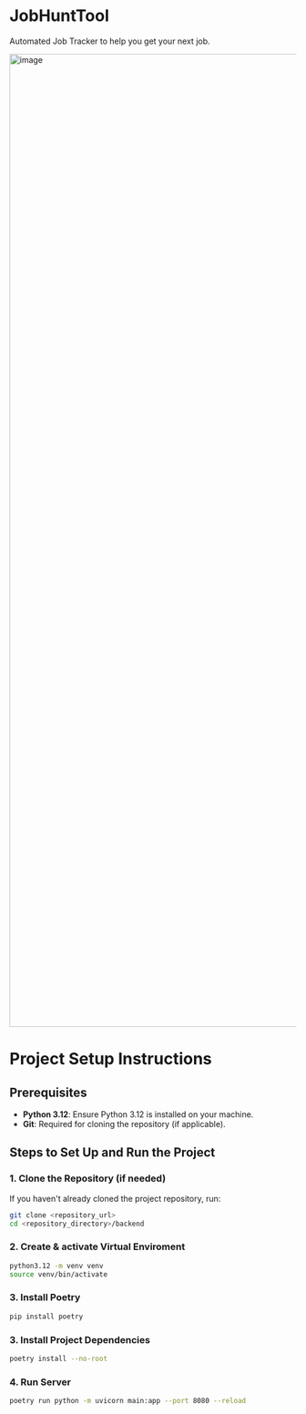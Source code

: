 # JobHuntTool
Automated Job Tracker to help you get your next job. 

<img width="1710" alt="image" src="https://github.com/user-attachments/assets/9919b852-cdef-450d-9b0a-1f010919624f" />


# Project Setup Instructions

## Prerequisites

- **Python 3.12**: Ensure Python 3.12 is installed on your machine.
- **Git**: Required for cloning the repository (if applicable).

## Steps to Set Up and Run the Project

### 1. Clone the Repository (if needed)

If you haven't already cloned the project repository, run:

```bash
git clone <repository_url>
cd <repository_directory>/backend

```
### 2. Create & activate Virtual Enviroment
```bash
python3.12 -m venv venv
source venv/bin/activate
```

### 3. Install Poetry 

```bash
pip install poetry
```


### 3. Install Project Dependencies
```bash
poetry install --no-root
```

### 4. Run Server
```bash 
poetry run python -m uvicorn main:app --port 8080 --reload
```


